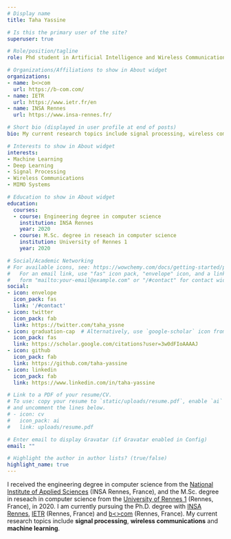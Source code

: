 ```yaml
---
# Display name
title: Taha Yassine

# Is this the primary user of the site?
superuser: true

# Role/position/tagline
role: Phd student in Artificial Intelligence and Wireless Communications

# Organizations/Affiliations to show in About widget
organizations:
- name: b<>com
  url: https://b-com.com/
- name: IETR
  url: https://www.ietr.fr/en
- name: INSA Rennes
  url: https://www.insa-rennes.fr/

# Short bio (displayed in user profile at end of posts)
bio: My current research topics include signal processing, wireless communications and machine learning.

# Interests to show in About widget
interests:
- Machine Learning
- Deep Learning
- Signal Processing
- Wireless Communications
- MIMO Systems

# Education to show in About widget
education:
  courses:
  - course: Engineering degree in computer science
    institution: INSA Rennes
    year: 2020
  - course: M.Sc. degree in reseach in computer science
    institution: University of Rennes 1
    year: 2020

# Social/Academic Networking
# For available icons, see: https://wowchemy.com/docs/getting-started/page-builder/#icons
#   For an email link, use "fas" icon pack, "envelope" icon, and a link in the
#   form "mailto:your-email@example.com" or "/#contact" for contact widget.
social:
- icon: envelope
  icon_pack: fas
  link: '/#contact'
- icon: twitter
  icon_pack: fab
  link: https://twitter.com/taha_yssne
- icon: graduation-cap  # Alternatively, use `google-scholar` icon from `ai` icon pack
  icon_pack: fas
  link: https://scholar.google.com/citations?user=3w0dFIoAAAAJ
- icon: github
  icon_pack: fab
  link: https://github.com/taha-yassine
- icon: linkedin
  icon_pack: fab
  link: https://www.linkedin.com/in/taha-yassine

# Link to a PDF of your resume/CV.
# To use: copy your resume to `static/uploads/resume.pdf`, enable `ai` icons in `params.toml`, 
# and uncomment the lines below.
# - icon: cv
#   icon_pack: ai
#   link: uploads/resume.pdf

# Enter email to display Gravatar (if Gravatar enabled in Config)
email: ""

# Highlight the author in author lists? (true/false)
highlight_name: true
---
```


I received the engineering degree in computer science from the [National Institute of Applied Sciences](https://www.insa-rennes.fr/) (INSA Rennes, France), and the M.Sc. degree in reseach in computer science from the [University of Rennes 1](https://www.univ-rennes1.fr/) (Rennes, France), in 2020. I am currently pursuing the Ph.D. degree with [INSA Rennes](https://www.insa-rennes.fr/), [IETR](https://www.ietr.fr/en) (Rennes, France) and [b<>com](https://b-com.com/en) (Rennes, France). My current research topics include **signal processing**, **wireless communications** and **machine learning**.

<!-- {{< icon name="download" pack="fas" >}} Download my {{< staticref "uploads/demo_resume.pdf" "newtab" >}}resumé{{< /staticref >}}. -->

